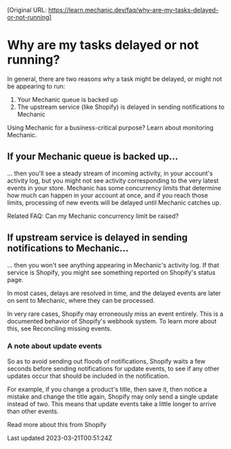 [Original URL: https://learn.mechanic.dev/faq/why-are-my-tasks-delayed-or-not-running]

# Why are my tasks delayed or not running?

In general, there are two reasons why a task might be delayed, or might not be appearing to run:

1. Your Mechanic queue is backed up
2. The upstream service (like Shopify) is delayed in sending notifications to Mechanic

Using Mechanic for a business-critical purpose? Learn about monitoring Mechanic.

## If your Mechanic queue is backed up...

... then you'll see a steady stream of incoming activity, in your account's activity log, but you might not see activity corresponding to the very latest events in your store. Mechanic has some concurrency limits that determine how much can happen in your account at once, and if you reach those limits, processing of new events will be delayed until Mechanic catches up.

Related FAQ: Can my Mechanic concurrency limit be raised?

## If upstream service is delayed in sending notifications to Mechanic...

... then you won't see anything appearing in Mechanic's activity log. If that service is Shopify, you might see something reported on Shopify's status page.

In most cases, delays are resolved in time, and the delayed events are later on sent to Mechanic, where they can be processed.

In very rare cases, Shopify may erroneously miss an event entirely. This is a documented behavior of Shopify's webhook system. To learn more about this, see Reconciling missing events.

### A note about update events

So as to avoid sending out floods of notifications, Shopify waits a few seconds before sending notifications for update events, to see if any other updates occur that should be included in the notification.

For example, if you change a product's title, then save it, then notice a mistake and change the title again, Shopify may only send a single update instead of two. This means that update events take a little longer to arrive than other events.

Read more about this from Shopify

Last updated 2023-03-21T00:51:24Z